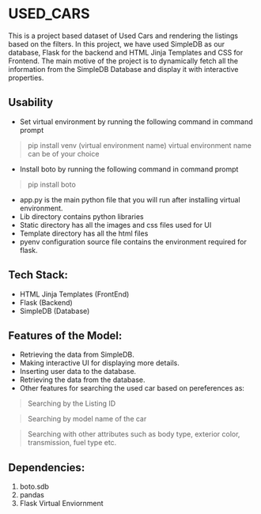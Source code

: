 # USED_CARS
This is a project based dataset of Used Cars and rendering the listings based on the filters. In this project, we have used SimpleDB as our database, Flask for the backend and HTML Jinja Templates and CSS for Frontend. The main motive of the project is to dynamically fetch all the information from the SimpleDB Database and display it with interactive properties. 

## Usability
* Set virtual environment by running the following command in command prompt
> pip install venv (virtual environment name)
> virtual environment name can be of your choice

* Install boto by running the following command in command prompt
> pip install boto

* app.py is the main python file that you will run after installing virtual environment.
* Lib directory contains python libraries
* Static directory has all the images and css files used for UI
* Template directory has all the html files
* pyenv configuration source file contains the environment required for flask.

## Tech Stack:
* HTML Jinja Templates (FrontEnd)
* Flask (Backend)
* SimpleDB (Database)

## Features of the Model:
* Retrieving the data from SimpleDB. 
* Making interactive UI for displaying more details.
* Inserting user data to the database.
* Retrieving the data from the database.
* Other features for searching the used car based on pereferences as:
>Searching by the Listing ID

>Searching by model name of the car

>Searching with other attributes such as body type, exterior color, transmission, fuel type etc.


## Dependencies:
1. boto.sdb
2. pandas
3. Flask Virtual Enviornment



